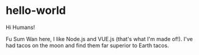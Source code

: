 # hello-world

Hi Humans!

Fu Sum Wan here, I like Node.js and VUE.js (that's what I'm made of!).
I've had tacos on the moon and find them far superior to Earth tacos.




